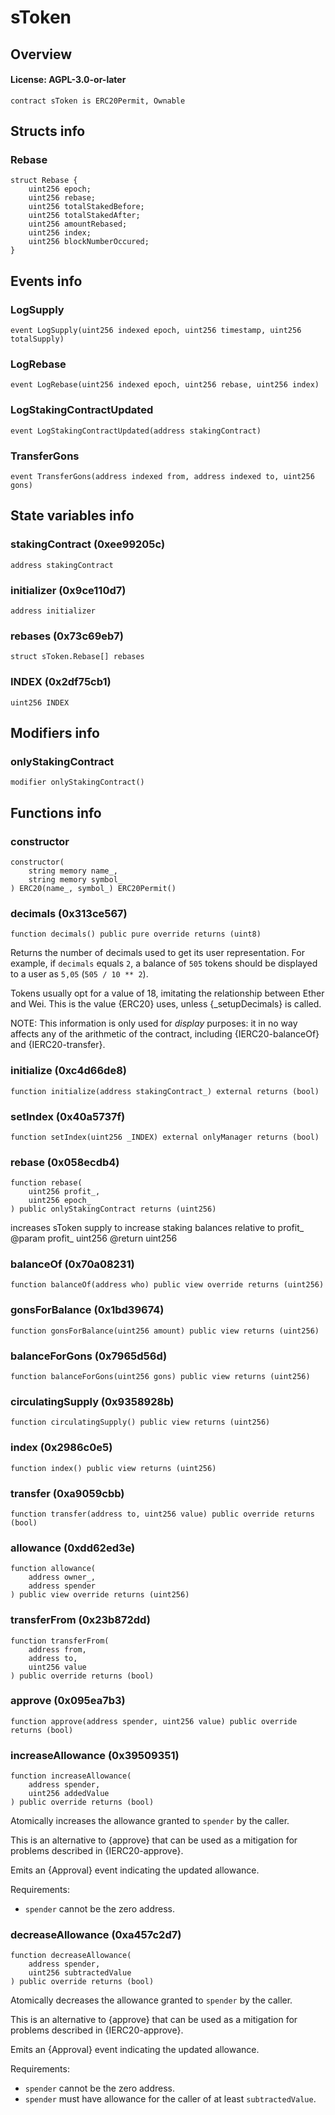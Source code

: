 # sToken

## Overview

#### License: AGPL-3.0-or-later

```solidity
contract sToken is ERC20Permit, Ownable
```


## Structs info

### Rebase

```solidity
struct Rebase {
	uint256 epoch;
	uint256 rebase;
	uint256 totalStakedBefore;
	uint256 totalStakedAfter;
	uint256 amountRebased;
	uint256 index;
	uint256 blockNumberOccured;
}
```


## Events info

### LogSupply

```solidity
event LogSupply(uint256 indexed epoch, uint256 timestamp, uint256 totalSupply)
```


### LogRebase

```solidity
event LogRebase(uint256 indexed epoch, uint256 rebase, uint256 index)
```


### LogStakingContractUpdated

```solidity
event LogStakingContractUpdated(address stakingContract)
```


### TransferGons

```solidity
event TransferGons(address indexed from, address indexed to, uint256 gons)
```


## State variables info

### stakingContract (0xee99205c)

```solidity
address stakingContract
```


### initializer (0x9ce110d7)

```solidity
address initializer
```


### rebases (0x73c69eb7)

```solidity
struct sToken.Rebase[] rebases
```


### INDEX (0x2df75cb1)

```solidity
uint256 INDEX
```


## Modifiers info

### onlyStakingContract

```solidity
modifier onlyStakingContract()
```


## Functions info

### constructor

```solidity
constructor(
    string memory name_,
    string memory symbol_
) ERC20(name_, symbol_) ERC20Permit()
```


### decimals (0x313ce567)

```solidity
function decimals() public pure override returns (uint8)
```

Returns the number of decimals used to get its user representation.
For example, if `decimals` equals `2`, a balance of `505` tokens should
be displayed to a user as `5,05` (`505 / 10 ** 2`).

Tokens usually opt for a value of 18, imitating the relationship between
Ether and Wei. This is the value {ERC20} uses, unless {_setupDecimals} is
called.

NOTE: This information is only used for _display_ purposes: it in
no way affects any of the arithmetic of the contract, including
{IERC20-balanceOf} and {IERC20-transfer}.
### initialize (0xc4d66de8)

```solidity
function initialize(address stakingContract_) external returns (bool)
```


### setIndex (0x40a5737f)

```solidity
function setIndex(uint256 _INDEX) external onlyManager returns (bool)
```


### rebase (0x058ecdb4)

```solidity
function rebase(
    uint256 profit_,
    uint256 epoch_
) public onlyStakingContract returns (uint256)
```

increases sToken supply to increase staking balances relative to profit_
        @param profit_ uint256
        @return uint256
### balanceOf (0x70a08231)

```solidity
function balanceOf(address who) public view override returns (uint256)
```


### gonsForBalance (0x1bd39674)

```solidity
function gonsForBalance(uint256 amount) public view returns (uint256)
```


### balanceForGons (0x7965d56d)

```solidity
function balanceForGons(uint256 gons) public view returns (uint256)
```


### circulatingSupply (0x9358928b)

```solidity
function circulatingSupply() public view returns (uint256)
```


### index (0x2986c0e5)

```solidity
function index() public view returns (uint256)
```


### transfer (0xa9059cbb)

```solidity
function transfer(address to, uint256 value) public override returns (bool)
```


### allowance (0xdd62ed3e)

```solidity
function allowance(
    address owner_,
    address spender
) public view override returns (uint256)
```


### transferFrom (0x23b872dd)

```solidity
function transferFrom(
    address from,
    address to,
    uint256 value
) public override returns (bool)
```


### approve (0x095ea7b3)

```solidity
function approve(address spender, uint256 value) public override returns (bool)
```


### increaseAllowance (0x39509351)

```solidity
function increaseAllowance(
    address spender,
    uint256 addedValue
) public override returns (bool)
```

Atomically increases the allowance granted to `spender` by the caller.

This is an alternative to {approve} that can be used as a mitigation for
problems described in {IERC20-approve}.

Emits an {Approval} event indicating the updated allowance.

Requirements:

- `spender` cannot be the zero address.
### decreaseAllowance (0xa457c2d7)

```solidity
function decreaseAllowance(
    address spender,
    uint256 subtractedValue
) public override returns (bool)
```

Atomically decreases the allowance granted to `spender` by the caller.

This is an alternative to {approve} that can be used as a mitigation for
problems described in {IERC20-approve}.

Emits an {Approval} event indicating the updated allowance.

Requirements:

- `spender` cannot be the zero address.
- `spender` must have allowance for the caller of at least
`subtractedValue`.